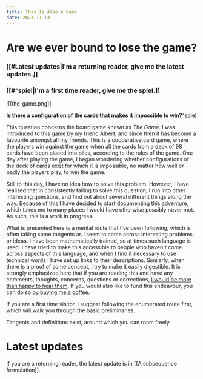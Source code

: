 ```yaml
---
title: This Is Also A Game
date: 2023-11-13
---
```

# Are we ever bound to lose the game?


### [[#Latest updates|I'm a returning reader, give me the latest updates.]]


### [[#^spiel|I'm a first time reader, give me the spiel.]]


![[the-game.png]]


**Is there a configuration of the cards that makes it impossible to win?**^spiel

This question concerns the board game known as _The Game_. I was introduced to this game by my friend Albert, and since then it has become a favourite amongst all my friends. This is a cooperative card game, where the players win against the game when all the cards from a deck of 98 cards have been placed into piles, according to the rules of the game. One day after playing the game, I began wondering whether configurations of the deck of cards exist for which it is impossible, no matter how well or badly the players play, to win the game. 

Still to this day, I have no idea how to solve this problem. However, I have realised that in consistently failing to solve this question, I run into other interesting questions, and find out about several different things along the way. Because of this I have decided to start documenting this adventure, which takes me to many places I would have otherwise possibly never met. As such, this is a work in progress.

What is presented here is a mental route that I've been following, which is often taking some tangents as I seem to come across interesting problems or ideas. I have been mathematically trained, so at times such language is used. I have tried to make this accessible to people who haven't come across aspects of this language, and when I find it necessary to use technical words I have set up links to their descriptions. Similarly, when there is a proof of some concept, I try to make it easily digestible. It is strongly emphasized here that if you are reading this and have any comments, thoughts, concerns, questions or corrections, <a href="mailto:nikoleta.louca1@gmail.com">I would be more than happy to hear them</a>. If you would also like to fund this endeavour, you can do so by
<a href="https://www.buymeacoffee.com/nikolettal" target="_blank">buying me a coffee</a>.

If you are a first time visitor, I suggest following the enumerated route first, which will walk you through the basic preliminaries. 

Tangents and definitions exist, around which you can roam freely.

# Latest updates

If you are a returning reader, the latest update is in [[A subsequence formulation]].